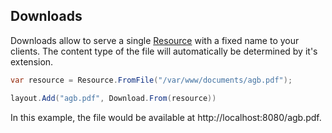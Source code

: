 ﻿## Downloads

Downloads allow to serve a single [Resource](./resources) with a fixed name to your clients. The content type
of the file will automatically be determined by it's extension.

```csharp
var resource = Resource.FromFile("/var/www/documents/agb.pdf");

layout.Add("agb.pdf", Download.From(resource))
```

In this example, the file would be available at http://localhost:8080/agb.pdf.